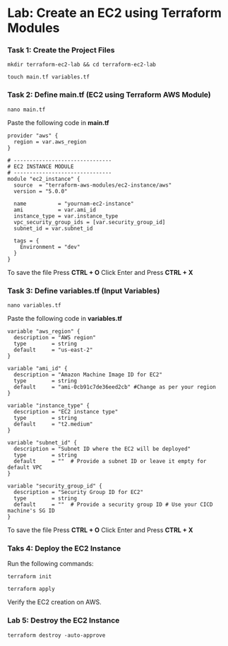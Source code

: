 # Lab: Create an EC2 using Terraform Modules

### Task 1: Create the Project Files
```
mkdir terraform-ec2-lab && cd terraform-ec2-lab
```
```
touch main.tf variables.tf 
```

### Task 2: Define main.tf (EC2 using Terraform AWS Module)
```
nano main.tf
```
Paste the following code in **main.tf**
```
provider "aws" {
  region = var.aws_region
}

# -------------------------------
# EC2 INSTANCE MODULE
# -------------------------------
module "ec2_instance" {
  source  = "terraform-aws-modules/ec2-instance/aws"
  version = "5.0.0"

  name          = "yournam-ec2-instance"
  ami           = var.ami_id
  instance_type = var.instance_type
  vpc_security_group_ids = [var.security_group_id]
  subnet_id = var.subnet_id

  tags = {
    Environment = "dev"
  }
}
```
To save the file Press **CTRL + O** Click Enter and Press **CTRL + X**

### Task 3: Define variables.tf (Input Variables)
```
nano variables.tf
```
Paste the following code in **variables.tf**
```
variable "aws_region" {
  description = "AWS region"
  type        = string
  default     = "us-east-2"
}

variable "ami_id" {
  description = "Amazon Machine Image ID for EC2"
  type        = string
  default     = "ami-0cb91c7de36eed2cb" #Change as per your region
}

variable "instance_type" {
  description = "EC2 instance type"
  type        = string
  default     = "t2.medium"
}

variable "subnet_id" {
  description = "Subnet ID where the EC2 will be deployed"
  type        = string
  default     = ""  # Provide a subnet ID or leave it empty for default VPC
}

variable "security_group_id" {
  description = "Security Group ID for EC2"
  type        = string
  default     = ""  # Provide a security group ID # Use your CICD machine's SG ID
}
```
To save the file Press **CTRL + O** Click Enter and Press **CTRL + X**

### Taks 4: Deploy the EC2 Instance
Run the following commands:
```
terraform init       
```
```
terraform apply 
```
Verify the EC2 creation on AWS.
### Lab 5: Destroy the EC2 Instance 
```
terraform destroy -auto-approve
```
